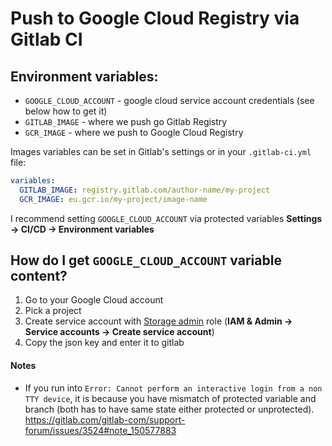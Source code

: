 # Push to Google Cloud Registry via Gitlab CI

## Environment variables:
  - `GOOGLE_CLOUD_ACCOUNT` - google cloud service account credentials (see below how to get it)
  - `GITLAB_IMAGE` - where we push go Gitlab Registry
  - `GCR_IMAGE` - where we push to Google Cloud Registry

Images variables can be set in Gitlab's settings or in your `.gitlab-ci.yml` file:
```yaml
variables:
  GITLAB_IMAGE: registry.gitlab.com/author-name/my-project
  GCR_IMAGE: eu.gcr.io/my-project/image-name
```

I recommend setting `GOOGLE_CLOUD_ACCOUNT` via protected variables **Settings -> CI/CD -> Environment variables**


## How do I get `GOOGLE_CLOUD_ACCOUNT` variable content?

1. Go to your Google Cloud account
2. Pick a project
3. Create service account with [Storage admin](https://cloud.google.com/container-registry/docs/access-control) role (**IAM & Admin -> Service accounts -> Create service account**)
4. Copy the json key and enter it to gitlab

#### Notes

- If you run into `Error: Cannot perform an interactive login from a non TTY device`, it is because you have mismatch of protected variable and branch (both has to have same state either protected or unprotected). https://gitlab.com/gitlab-com/support-forum/issues/3524#note_150577883
